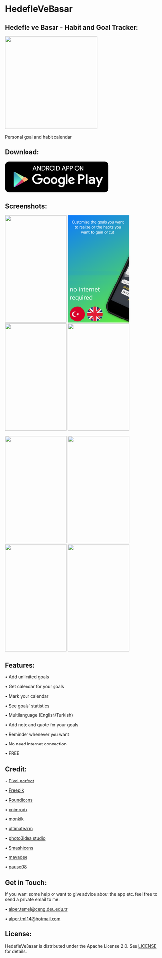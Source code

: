 # HedefleVeBasar


Hedefle ve Basar - Habit and Goal Tracker:
-
<img src="images/HedefleVeBasarLogo–2.png" width="300" height="300">

Personal goal and habit calendar


Download:
-
<a href="https://play.google.com/store/apps/details?id=com.hedeflevebasar"><img src="images/68747470733a2f2f706c61792e676f6f676c652e636f6d2f696e746c2f656e5f75732f6261646765732f696d616765732f617070732f656e2d706c61792d62616467652e706e67.png" width="337" height="100"/></a>

Screenshots:
-
<p float="left">
  <img src="images/custom–1.png" width="200" height="348"/>
  <img src="images/eng3.png" width="200" height="348"/>
  <img src="images/custom–4.png" width="200" height="348" /> 
  <img src="images/custom–5.png" width="200" height="348" /> 
</p>
<p float="left">
  <img src="images/custom–7.png" width="200" height="348"/>
  <img src="images/custom–6.png" width="200" height="348"/>
  <img src="images/custom–2.png" width="200" height="348"/> 
  <img src="images/custom–8.png" width="200" height="348" /> 
</p>


Features:
-

• Add unlimited goals

• Get calendar for your goals

• Mark your calendar

• See goals' statistics

• Multilanguage (English/Turkish)

• Add note and quote for your goals

• Reminder whenever you want

• No need internet connection

• FREE


Credit:
-
• [Pixel perfect](https://dribbble.com/iconsmind)

• [Freepik](https://www.facebook.com/Freepik)

• [Roundicons](https://twitter.com/flatroundicons)

• [xnimrodx](https://www.flaticon.com/authors/xnimrodx)

• [monkik](https://www.flaticon.com/authors/monkik)

• [ultimatearm](https://www.flaticon.com/authors/ultimatearm)

• [photo3idea studio](https://www.flaticon.com/authors/photo3idea-studio)

• [Smashicons](https://smashicons.com/)

• [mavadee](https://www.flaticon.com/authors/mavadee)

• [pause08](https://www.flaticon.com/authors/pause08)




Get in Touch:
-
If you want some help or want to give advice about the app etc. feel free to send a private email to me:

• alper.temel@ceng.deu.edu.tr

• alper.tml.14@hotmail.com


License:
-
HedefleVeBasar is distributed under the Apache License 2.0. See [LICENSE](https://github.com/alpertml/HedefleVeBasar/blob/master/LICENSE) for details.




